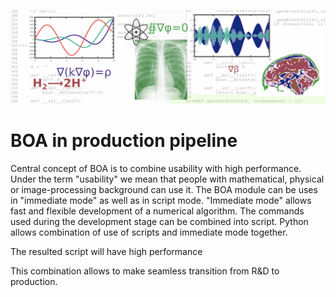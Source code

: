 ![Service](pics/drawingS.png)
# BOA in production pipeline

Central concept of BOA is to combine usability with high performance. 
Under the term "usability" we mean that people with mathematical, physical or 
image-processing background can use it. The BOA module can be uses in 
"immediate mode" as well as in script mode. "Immediate mode" allows fast and 
flexible development of a numerical algorithm. The commands used during the 
development stage can be combined into script. Python allows combination 
of use of scripts and immediate mode together. 

The resulted script will have high performance 

This combination allows to make seamless transition from R&D to production.


